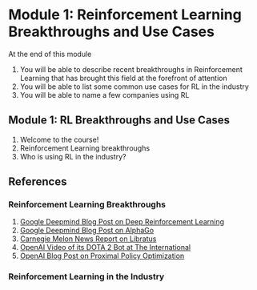 # Module 1: Reinforcement Learning Breakthroughs and Use Cases

At the end of this module

1. You will be able to describe recent breakthroughs in Reinforcement Learning that has brought this field at the forefront of
attention
2. You will be able to list some common use cases for RL in the industry
3. You will be able to name a few companies using RL

## Module 1: RL Breakthroughs and Use Cases

1. Welcome to the course!
2. Reinforcement Learning breakthroughs
3. Who is using RL in the industry?

## References

### Reinforcement Learning Breakthroughs

1. [Google Deepmind Blog Post on Deep Reinforcement Learning](https://deepmind.com/blog/deep-reinforcement-learning/)
2. [Google Deepmind Blog Post on AlphaGo](https://deepmind.com/research/alphago/)
3. [Carnegie Melon News Report on Libratus](https://www.cmu.edu/news/stories/archives/2017/december/ai-inner-workings.html)
4. [OpenAI Video of its DOTA 2 Bot at The International](https://openai.com/the-international/)
5. [OpenAI Blog Post on Proximal Policy Optimization](https://blog.openai.com/openai-baselines-ppo/)

### Reinforcement Learning in the Industry
